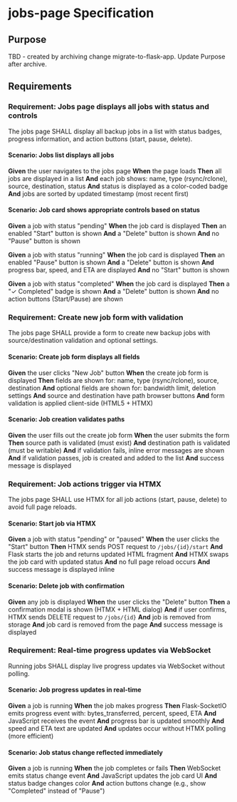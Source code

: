 # jobs-page Specification

## Purpose
TBD - created by archiving change migrate-to-flask-app. Update Purpose after archive.
## Requirements
### Requirement: Jobs page displays all jobs with status and controls

The jobs page SHALL display all backup jobs in a list with status badges, progress information, and action buttons (start, pause, delete).

#### Scenario: Jobs list displays all jobs

**Given** the user navigates to the jobs page
**When** the page loads
**Then** all jobs are displayed in a list
**And** each job shows: name, type (rsync/rclone), source, destination, status
**And** status is displayed as a color-coded badge
**And** jobs are sorted by updated timestamp (most recent first)

#### Scenario: Job card shows appropriate controls based on status

**Given** a job with status "pending"
**When** the job card is displayed
**Then** an enabled "Start" button is shown
**And** a "Delete" button is shown
**And** no "Pause" button is shown

**Given** a job with status "running"
**When** the job card is displayed
**Then** an enabled "Pause" button is shown
**And** a "Delete" button is shown
**And** progress bar, speed, and ETA are displayed
**And** no "Start" button is shown

**Given** a job with status "completed"
**When** the job card is displayed
**Then** a "✓ Completed" badge is shown
**And** a "Delete" button is shown
**And** no action buttons (Start/Pause) are shown

### Requirement: Create new job form with validation

The jobs page SHALL provide a form to create new backup jobs with source/destination validation and optional settings.

#### Scenario: Create job form displays all fields

**Given** the user clicks "New Job" button
**When** the create job form is displayed
**Then** fields are shown for: name, type (rsync/rclone), source, destination
**And** optional fields are shown for: bandwidth limit, deletion settings
**And** source and destination have path browser buttons
**And** form validation is applied client-side (HTML5 + HTMX)

#### Scenario: Job creation validates paths

**Given** the user fills out the create job form
**When** the user submits the form
**Then** source path is validated (must exist)
**And** destination path is validated (must be writable)
**And** if validation fails, inline error messages are shown
**And** if validation passes, job is created and added to the list
**And** success message is displayed

### Requirement: Job actions trigger via HTMX

The jobs page SHALL use HTMX for all job actions (start, pause, delete) to avoid full page reloads.

#### Scenario: Start job via HTMX

**Given** a job with status "pending" or "paused"
**When** the user clicks the "Start" button
**Then** HTMX sends POST request to `/jobs/{id}/start`
**And** Flask starts the job and returns updated HTML fragment
**And** HTMX swaps the job card with updated status
**And** no full page reload occurs
**And** success message is displayed inline

#### Scenario: Delete job with confirmation

**Given** any job is displayed
**When** the user clicks the "Delete" button
**Then** a confirmation modal is shown (HTMX + HTML dialog)
**And** if user confirms, HTMX sends DELETE request to `/jobs/{id}`
**And** job is removed from storage
**And** job card is removed from the page
**And** success message is displayed

### Requirement: Real-time progress updates via WebSocket

Running jobs SHALL display live progress updates via WebSocket without polling.

#### Scenario: Job progress updates in real-time

**Given** a job is running
**When** the job makes progress
**Then** Flask-SocketIO emits progress event with: bytes_transferred, percent, speed, ETA
**And** JavaScript receives the event
**And** progress bar is updated smoothly
**And** speed and ETA text are updated
**And** updates occur without HTMX polling (more efficient)

#### Scenario: Job status change reflected immediately

**Given** a job is running
**When** the job completes or fails
**Then** WebSocket emits status change event
**And** JavaScript updates the job card UI
**And** status badge changes color
**And** action buttons change (e.g., show "Completed" instead of "Pause")

